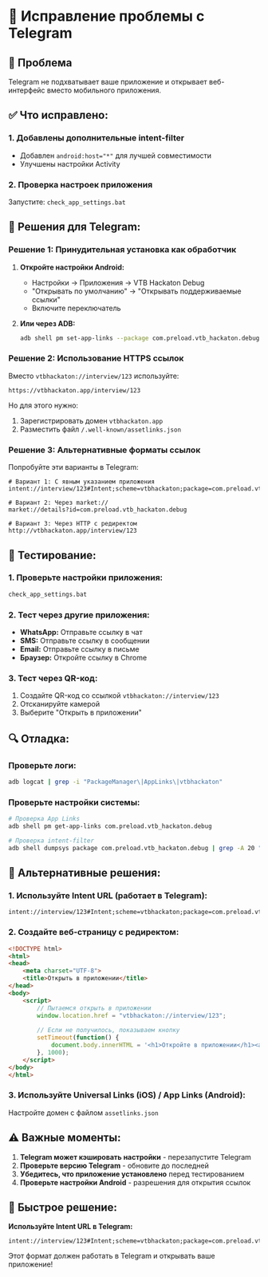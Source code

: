 # 🔧 Исправление проблемы с Telegram

## 🎯 Проблема
Telegram не подхватывает ваше приложение и открывает веб-интерфейс вместо мобильного приложения.

## ✅ Что исправлено:

### 1. **Добавлены дополнительные intent-filter**
- Добавлен `android:host="*"` для лучшей совместимости
- Улучшены настройки Activity

### 2. **Проверка настроек приложения**
Запустите: `check_app_settings.bat`

## 🚀 Решения для Telegram:

### **Решение 1: Принудительная установка как обработчик**

1. **Откройте настройки Android:**
   - Настройки → Приложения → VTB Hackaton Debug
   - "Открывать по умолчанию" → "Открывать поддерживаемые ссылки"
   - Включите переключатель

2. **Или через ADB:**
   ```bash
   adb shell pm set-app-links --package com.preload.vtb_hackaton.debug 1 vtbhackaton://
   ```

### **Решение 2: Использование HTTPS ссылок**

Вместо `vtbhackaton://interview/123` используйте:
```
https://vtbhackaton.app/interview/123
```

Но для этого нужно:
1. Зарегистрировать домен `vtbhackaton.app`
2. Разместить файл `/.well-known/assetlinks.json`

### **Решение 3: Альтернативные форматы ссылок**

Попробуйте эти варианты в Telegram:

```
# Вариант 1: С явным указанием приложения
intent://interview/123#Intent;scheme=vtbhackaton;package=com.preload.vtb_hackaton.debug;end

# Вариант 2: Через market://
market://details?id=com.preload.vtb_hackaton.debug

# Вариант 3: Через HTTP с редиректом
http://vtbhackaton.app/interview/123
```

## 🧪 Тестирование:

### **1. Проверьте настройки приложения:**
```bash
check_app_settings.bat
```

### **2. Тест через другие приложения:**
- **WhatsApp:** Отправьте ссылку в чат
- **SMS:** Отправьте ссылку в сообщении
- **Email:** Отправьте ссылку в письме
- **Браузер:** Откройте ссылку в Chrome

### **3. Тест через QR-код:**
1. Создайте QR-код со ссылкой `vtbhackaton://interview/123`
2. Отсканируйте камерой
3. Выберите "Открыть в приложении"

## 🔍 Отладка:

### **Проверьте логи:**
```bash
adb logcat | grep -i "PackageManager\|AppLinks\|vtbhackaton"
```

### **Проверьте настройки системы:**
```bash
# Проверка App Links
adb shell pm get-app-links com.preload.vtb_hackaton.debug

# Проверка intent-filter
adb shell dumpsys package com.preload.vtb_hackaton.debug | grep -A 20 "intent-filter"
```

## 🎯 Альтернативные решения:

### **1. Используйте Intent URL (работает в Telegram):**
```
intent://interview/123#Intent;scheme=vtbhackaton;package=com.preload.vtb_hackaton.debug;end
```

### **2. Создайте веб-страницу с редиректом:**
```html
<!DOCTYPE html>
<html>
<head>
    <meta charset="UTF-8">
    <title>Открыть в приложении</title>
</head>
<body>
    <script>
        // Пытаемся открыть в приложении
        window.location.href = "vtbhackaton://interview/123";
        
        // Если не получилось, показываем кнопку
        setTimeout(function() {
            document.body.innerHTML = '<h1>Откройте в приложении</h1><a href="vtbhackaton://interview/123">Нажмите здесь</a>';
        }, 1000);
    </script>
</body>
</html>
```

### **3. Используйте Universal Links (iOS) / App Links (Android):**
Настройте домен с файлом `assetlinks.json`

## ⚠️ Важные моменты:

1. **Telegram может кэшировать настройки** - перезапустите Telegram
2. **Проверьте версию Telegram** - обновите до последней
3. **Убедитесь, что приложение установлено** перед тестированием
4. **Проверьте настройки Android** - разрешения для открытия ссылок

## 🎉 Быстрое решение:

**Используйте Intent URL в Telegram:**
```
intent://interview/123#Intent;scheme=vtbhackaton;package=com.preload.vtb_hackaton.debug;end
```

Этот формат должен работать в Telegram и открывать ваше приложение!

